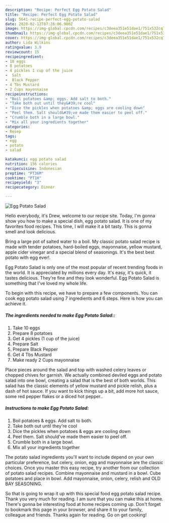 ```yaml
---
description: "Recipe: Perfect Egg Potato Salad"
title: "Recipe: Perfect Egg Potato Salad"
slug: 5641-recipe-perfect-egg-potato-salad
date: 2020-02-12T07:28:06.900Z
image: https://img-global.cpcdn.com/recipes/c3deea351e51dae1/751x532cq70/egg-potato-salad-recipe-main-photo.jpg
thumbnail: https://img-global.cpcdn.com/recipes/c3deea351e51dae1/751x532cq70/egg-potato-salad-recipe-main-photo.jpg
cover: https://img-global.cpcdn.com/recipes/c3deea351e51dae1/751x532cq70/egg-potato-salad-recipe-main-photo.jpg
author: Lida Wilkins
ratingvalue: 3.9
reviewcount: 15
recipeingredient:
- 10 eggs
- 8 potatoes
- 4 pickles 1 cup of the juice
-  Salt
-  Black Pepper
- 4 Tbs Mustard
- 2 Cups mayonnaise
recipeinstructions:
- "Boil potatoes &amp; eggs. Add salt to both."
- "Take both out until they&#39;re cool"
- "Dice the pickles when potatoes &amp; eggs are cooling down"
- "Peel them. Salt should&#39;ve made them easier to peel off."
- "Crumble both in a large bowl."
- "Mix all your ingredients together"
categories:
- Resep
tags:
- egg
- potato
- salad

katakunci: egg potato salad
nutrition: 156 calories
recipecuisine: Indonesian
preptime: "PT36M"
cooktime: "PT1H"
recipeyield: "3"
recipecategory: Dinner

---
```



![Egg Potato Salad](https://img-global.cpcdn.com/recipes/c3deea351e51dae1/751x532cq70/egg-potato-salad-recipe-main-photo.jpg)

Hello everybody, it's Drew, welcome to our recipe site. Today, I'm gonna show you how to make a special dish, egg potato salad. It is one of my favorites food recipes. This time, I will make it a bit tasty. This is gonna smell and look delicious.

Bring a large pot of salted water to a boil. My classic potato salad recipe is made with tender potatoes, hard-boiled eggs, mayonnaise, yellow mustard, apple cider vinegar and a special blend of seasonings. It&#39;s the best best potato with egg ever!.

Egg Potato Salad is only one of the most popular of recent trending foods in the world. It is appreciated by millions every day. It's easy, it's quick, it tastes delicious. They're fine and they look wonderful. Egg Potato Salad is something that I've loved my whole life.


To begin with this recipe, we have to prepare a few components. You can cook egg potato salad using 7 ingredients and 6 steps. Here is how you can achieve it.

##### The ingredients needed to make Egg Potato Salad::

1. Take 10 eggs
1. Prepare 8 potatoes
1. Get 4 pickles (1 cup of the juice)
1. Prepare  Salt
1. Prepare  Black Pepper
1. Get 4 Tbs Mustard
1. Make ready 2 Cups mayonnaise


Place pieces around the salad and top with washed celery leaves or chopped chives for garnish. We actually combined deviled eggs and potato salad into one bowl, creating a salad that is the best of both worlds. This salad has the classic elements of yellow mustard and pickle relish, plus a dash of hot sauce. If you want to kick things up a bit, add more hot sauce, some red pepper flakes or a diced hot pepper.. 

##### Instructions to make Egg Potato Salad:

1. Boil potatoes &amp; eggs. Add salt to both.
1. Take both out until they&#39;re cool
1. Dice the pickles when potatoes &amp; eggs are cooling down
1. Peel them. Salt should&#39;ve made them easier to peel off.
1. Crumble both in a large bowl.
1. Mix all your ingredients together


The potato salad ingredients you&#39;ll want to include depend on your own particular preference, but celery, onion, egg and mayonnaise are the classic choices. Once you master this easy recipe, try another from our collection of potato salad recipes. Combine mayonnaise and mustard in a bowl. Cube potatoes and place in bowl. Add mayonnaise, onion, celery, relish and OLD BAY SEASONING. 

So that is going to wrap it up with this special food egg potato salad recipe. Thank you very much for reading. I am sure that you can make this at home. There's gonna be interesting food at home recipes coming up. Don't forget to bookmark this page in your browser, and share it to your family, colleague and friends. Thanks again for reading. Go on get cooking!

